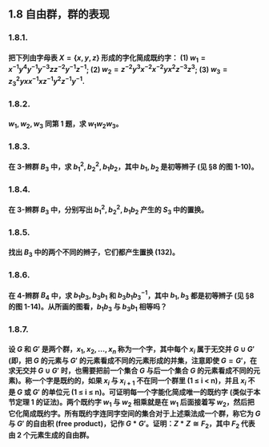 ## 1.8 自由群，群的表现

### 1.8.1. 
#### 把下列由字母表 $X = \{x, y, z\}$ 形成的字化简成既约字：    (1) $w_1 = x^{-1} y^4 y^{-1} y^{-3} z z^{-2} y^{-1} z^{-1}$;    (2) $w_2 = z^{-2} y^3 x^{-2} x^{-2} y x^2 z^{-3} z^3$;    (3) $w_3 = z_3^2 y x x^{-1} x z^{-1} y^2 z^{-1} y^{-1}$.


### 1.8.2. 
#### $w_1, w_2, w_3$ 同第 1 题，求 $w_1 w_2 w_3$。

### 1.8.3. 
#### 在 3-辫群 $B_3$ 中，求 $b_1^2, b_2^2, b_1 b_2$，其中 $b_1, b_2$ 是初等辫子 (见 §8 的图 1-10)。

### 1.8.4. 
#### 在 3-辫群 $B_3$ 中，分别写出 $b_1^2, b_2^2, b_1 b_2$ 产生的 $S_3$ 中的置换。

### 1.8.5. 
#### 找出 $B_3$ 中的两个不同的辫子，它们都产生置换 (132)。

### 1.8.6. 
#### 在 4-辫群 $B_4$ 中，求 $b_1 b_3, b_3 b_1$ 和 $b_3 b_1 b_3^{-1}$，其中 $b_1, b_3$ 都是初等辫子 (见 §8 的图 1-14)。从所画的图看，$b_1 b_3$ 与 $b_3 b_1$ 相等吗？

### 1.8.7. 
#### 设 $G$ 和 $G'$ 是两个群，$x_1, x_2, \dots, x_n$ 称为一个字，其中每个 $x_i$ 属于无交并 $G \cup G'$ (即，把 $G$ 的元素与 $G'$ 的元素看成不同的元素形成的并集，注意即使 $G = G'$，在求无交并 $G \cup G'$ 时，也需要把前一个集合 $G$ 与后一个集合 $G$ 的元素看成不同的元素)。称一个字是既约的，如果 $x_i$ 与 $x_{i+1}$ 不在同一个群里 (1 ≤ i < n)，并且 $x_i$ 不是 $G$ 或 $G'$ 的单位元 (1 ≤ i ≤ n)。可证明每一个字能化简成唯一的既约字 (类似于本节定理 1 的证法)。两个既约字 $w_1$ 与 $w_2$ 相乘就是在 $w_1$ 后面接着写 $w_2$，然后把它化简成既约字。所有既约字连同字空间的集合对于上述乘法成一个群，称它为 $G$ 与 $G'$ 的自由积 (free product)，记作 $G * G'$。证明：$Z * Z \cong F_2$，其中 $F_2$ 代表由 2 个元素生成的自由群。 
